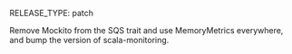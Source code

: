 RELEASE_TYPE: patch

Remove Mockito from the SQS trait and use MemoryMetrics everywhere, and bump the version of scala-monitoring.
